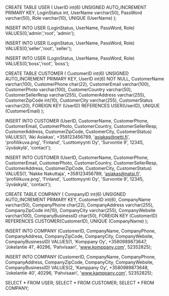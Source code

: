 CREATE TABLE USER (
UserID int(6) UNSIGNED AUTO_INCREMENT PRIMARY KEY,
LoginStatus int,
UserName varchar(50),
PassWord varchar(50),
Role varchar(10),
UNIQUE (UserName)
);

INSERT INTO USER (LoginStatus, UserName, PassWord, Role)
VALUES(0,'admin','root', 'admin');

INSERT INTO USER (LoginStatus, UserName, PassWord, Role)
VALUES(0,'seller','root', 'seller');

INSERT INTO USER (LoginStatus, UserName, PassWord, Role)
VALUES(0,'boss','root', 'boss');


CREATE TABLE CUSTOMER (
CustomerID int(6) UNSIGNED AUTO_INCREMENT PRIMARY KEY,
UserID int(6) NOT NULL,
CustomerName varchar(100),
CustomerPhone char(22),
CustomerEmail varchar(100),
CustomerPhoto varchar(100),
CustomerCountry varchar(50),
CustomerSellerResp varchar(255),
CustomerAddress varchar(255),
CustomerZipCode int(10),
CustomerCity varchar(255),
CustomerStatus varchar(20),
FOREIGN KEY (UserID) REFERENCES USER(UserID),
UNIQUE (CustomerEmail)
);

INSERT INTO CUSTOMER (UserID, CustomerName, CustomerPhone, CustomerEmail, CustomerPhoto, CustomerCountry, CustomerSellerResp, CustomerAddress, CustomerZipCode, CustomerCity, CustomerStatus)
VALUES(1, 'Aki Asiakas', +358123456789, 'asiakas@netti.fi', 'profiilikuva.png', 'Finland', 'Luottomyynti Oy', 'Survontie 9', 12345, 'Jyväskylä', 'contact');

INSERT INTO CUSTOMER (UserID, CustomerName, CustomerPhone, CustomerEmail, CustomerPhoto, CustomerCountry, CustomerSellerResp, CustomerAddress, CustomerZipCode, CustomerCity, CustomerStatus)
VALUES(1, 'Nakke Nakuttaja', +358123456789, 'asiakas@natsi.fi', 'profiilikuva.png', 'Finland', 'Luottomyynti Oy', 'Survontie 9', 12345, 'Jyväskylä', 'contact');

CREATE TABLE COMPANY (
CompanyID int(6) UNSIGNED AUTO_INCREMENT PRIMARY KEY,
CustomerID int(6),
CompanyName varchar(50),
CompanyPhone char(22),
CompanyAddress varchar(255),
CompanyZipCode int(10),
CompanyCity varchar(255),
CompanyWebsite varchar(100),
CompanyBusinessID char(50),
FOREIGN KEY (CustomerID) REFERENCES CUSTOMER(CustomerID),
UNIQUE (CompanyName)
);

INSERT INTO COMPANY (CustomerID, CompanyName, CompanyPhone, CompanyAddress, CompanyZipCode, CompanyCity, CompanyWebsite, CompanyBusinessID)
VALUES(1, 'Komppany Oy', +3580989873647, 'Jokelantie 41', 40296, 'Pahvisaari', 'www.komppany.com', 52352825);

INSERT INTO COMPANY (CustomerID, CompanyName, CompanyPhone, CompanyAddress, CompanyZipCode, CompanyCity, CompanyWebsite, CompanyBusinessID)
VALUES(2, 'Kamppany Oy', +3580989873648, 'Jokelantie 40', 40296, 'Pahvisaari', 'www.kamppany.com', 52352825);

SELECT * FROM USER;
SELECT * FROM CUSTOMER;
SELECT * FROM COMPANY;
